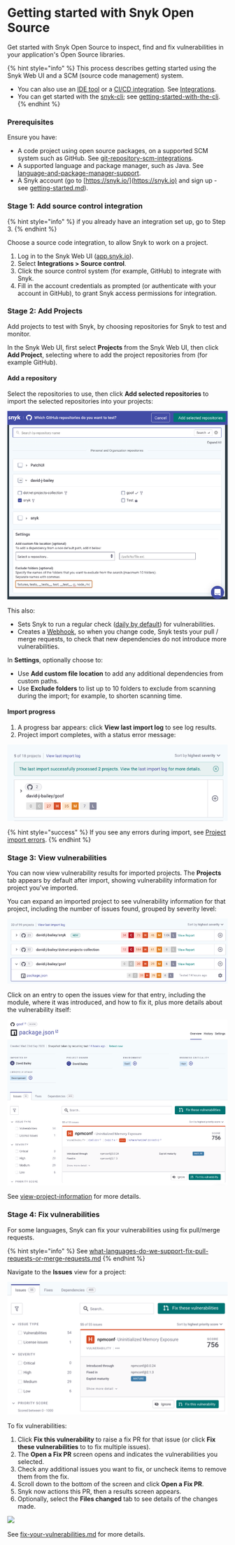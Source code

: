 # Getting started with Snyk Open Source

Get started with Snyk Open Source to inspect, find and fix vulnerabilities in your application's Open Source libraries.

{% hint style="info" %}
This process describes getting started using the Snyk Web UI and a SCM (source code management) system.

* You can also use an [IDE tool](https://docs.snyk.io/integrations/ide-tools) or a [CI/CD integration](https://docs.snyk.io/integrations/ci-cd-integrations). See [Integrations](https://docs.snyk.io/integrations).
* You can get started with the [snyk-cli](../../snyk-cli/ "mention"); see [getting-started-with-the-cli](../../snyk-cli/getting-started-with-the-cli/ "mention").
{% endhint %}

### **Prerequisites**

Ensure you have:

* A code project using open source packages, on a supported SCM system such as GitHub. See [git-repository-scm-integrations](../../features/integrations/git-repository-scm-integrations/ "mention").
* A supported language and package manager, such as Java. See [language-and-package-manager-support](language-and-package-manager-support/ "mention").
* A Snyk account (go to [https://snyk.io/](https://snyk.io) and sign up - see [getting-started.md](../../getting-started.md "mention")).

### Stage 1: Add source control integration

{% hint style="info" %}
if you already have an integration set up, go to Step 3.
{% endhint %}

Choose a source code integration, to allow Snyk to work on a project.

1. Log in to the Snyk Web UI ([app.snyk.io](https://app.snyk.io)).
2. Select **Integrations > Source control**.
3. Click the source control system (for example, GitHub) to integrate with Snyk.
4. Fill in the account credentials as prompted (or authenticate with your account in GitHub), to grant Snyk access permissions for integration.

### Stage 2: Add Projects

Add projects to test with Snyk, by choosing repositories for Snyk to test and monitor.

In the Snyk Web UI, first select **Projects** from the Snyk Web UI, then click **Add Project**, selecting where to add the project repositories from (for example GitHub).

#### Add a repository

Select the repositories to use, then click **Add selected repositories** to import the selected repositories into your projects:

![](<../../.gitbook/assets/Screenshot 2022-06-13 at 10.57.25.png>)

This also:

* Sets Snyk to run a regular check ([daily by default](../../features/user-and-group-management/managing-settings/usage-page-details.md#projects)) for vulnerabilities.
* Creates a [Webhook](../../snyk-api-info/snyk-webhooks/), so when you change code, Snyk tests your pull / merge requests, to check that new dependencies do not introduce more vulnerabilities.

In **Settings**, optionally choose to:

* Use **Add custom file location** to add any additional dependencies from custom paths.
* Use **Exclude folders** to list up to 10 folders to exclude from scanning during the import; for example, to shorten scanning time.

#### Import progress

1. A progress bar appears: click **View last import log** to see log results.
2. Project import completes, with a status error message:

![](<../../.gitbook/assets/Screenshot 2022-06-13 at 11.38.00.png>)

{% hint style="success" %}
If you see any errors during import, see [Project import errors](https://support.snyk.io/hc/en-us/articles/360001373118).
{% endhint %}

### Stage 3: View vulnerabilities

You can now view vulnerability results for imported projects. The **Projects** tab appears by default after import, showing vulnerability information for project you've imported.

You can expand an imported project to see vulnerability information for that project, including the number of issues found, grouped by severity level:

![.](../../.gitbook/assets/projects-import.png)

Click on an entry to open the issues view for that entry, including the module, where it was introduced, and how to fix it, plus more details about the vulnerability itself:

![](../../.gitbook/assets/project-details.png)

See [view-project-information](../../introducing-snyk/introduction-to-snyk-projects/view-project-information/ "mention") for more details.

### Stage 4: Fix vulnerabilities

For some languages, Snyk can fix your vulnerabilities using fix pull/merge requests.

{% hint style="info" %}
See [what-languages-do-we-support-fix-pull-requests-or-merge-requests.md](../../features/fixing-and-prioritizing-issues/starting-to-fix-vulnerabilities/what-languages-do-we-support-fix-pull-requests-or-merge-requests.md "mention")
{% endhint %}

Navigate to the **Issues** view for a project:

![](../../.gitbook/assets/Issues-view.png)

To fix vulnerabilities:

1. Click **Fix this vulnerability** to raise a fix PR for that issue (or click **Fix these vulnerabilities** to to fix multiple issues).
2. The **Open a Fix PR** screen opens and indicates the vulnerabilities you selected.
3. Check any additional issues you want to fix, or uncheck items to remove them from the fix.
4. Scroll down to the bottom of the screen and click **Open a Fix PR**.
5. Snyk now actions this PR, then a results screen appears.
6. Optionally, select the **Files changed** tab to see details of the changes made.

![](<../../.gitbook/assets/screenshot\_2021-04-09\_at\_17.46.22 (1).png>)

See [fix-your-vulnerabilities.md](../../features/fixing-and-prioritizing-issues/starting-to-fix-vulnerabilities/fix-your-vulnerabilities.md "mention") for more details.
